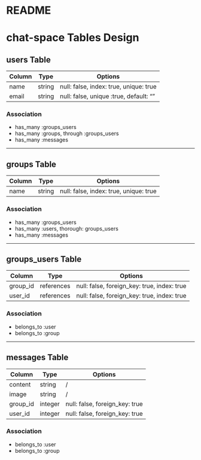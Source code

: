 # README

# chat-space Tables Design

## users Table

|Column|Type|Options|
|---|---|---|
|name|string|null: false, index: true, unique: true|
|email|string|null: false, unique :true, default: “”|

### Association
- has_many :groups_users
- has_many :groups, through :groups_users
- has_many :messages

- - -

## groups Table

|Column|Type|Options|
|---|---|---|
|name|string|null: false, index: true, unique: true|

### Association
- has_many :groups_users
- has_many :users, thorough: groups_users
- has_many :messages

- - -

## groups_users Table

|Column|Type|Options|
|---|---|---|
|group_id|references|null: false, foreign_key: true, index: true|
|user_id|references|null: false, foreign_key: true, index: true|

### Association
- belongs_to :user
- belongs_to :group

- - -

## messages Table

|Column|Type|Options|
|---|---|---|
|content|string|/|
|image|string|/|
|group_id|integer|null: false, foreign_key: true|
|user_id|integer|null: false, foreign_key: true|

### Association
- belongs_to :user
- belongs_to :group

